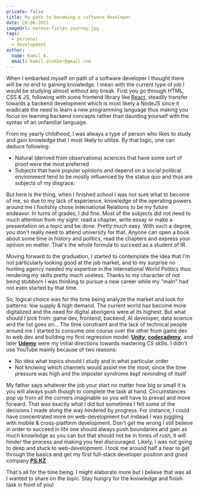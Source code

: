 ```yaml
---
private: false
title: My path to becoming a software developer
date: 26-06-2021
imageUrl: matese-fields-journey.jpg
tags:
  - personal
  - development
author:
  name: Kamil A.
  email: kamil.alekber@gmail.com
---
```


When I embarked myself on path of a software developer I thought there will be no end to gaining knowledge. I mean with the current type of job I would be studying almost without any break. First you go through HTML, CSS & JS, following with some frontend library like [React](https://reactjs.org/), steadily transfer towards a backend development which is most likely a NodeJS since it eradicate the need to learn a new programming language thus making you focus on learning backend concepts rather than daunting yourself with the syntax of an unfamiliar language.

From my yearly childhood, I was always a type of person who likes to study and gain knowledge that I most likely to utilize. By that logic, one can deduce following:

- Natural (derived from observations) sciences that have some sort of proof were the most preferred
- Subjects that have popular opinions and depend on a social political environment tend to be mostly influenced by the status quo and thus are subjects of my disgrace.

But here is the thing, when I finished school I was not sure what to become of me, so due to my lack of experience, knowledge of the operating powers around me I foolishly chose International Relations to be my future endeavor. In turns of grades, I did fine. Most of the subjects did not need to much attention from my sight: read a chapter, write essay or make a presentation on a topic and be done. Pretty much easy. With such a degree, you don't really need to attend university for that. Anyone can open a book about some time in history and politics, read the chapters and express your opinion on matter. That's the whole formula to succeed as a student of IR.

Moving forward to the graduation, I started to contemplate the idea that I'm not particularly looking good at the job market, and to my surprise no hunting agency needed my expertise in the International World Politics thus rendering my skills pretty much useless. Thanks to my character of not being stubborn I was thinking to pursue a new career while my "main" had not even started by that time.

So, logical choice was for the time being analyze the market and look for patterns: low supply & high demand. The current world has become more digitalized and the need for digital aborigens were at its highest. But what should I pick from: game dev, frontend, backend, AI developer, data science and the list goes on... The time constraint and the lack of technical people around me I started to consume one course over the other from game dev to web dev and building my first regression model. **[Unity](https://unity.com/)**, **[codecademy](https://www.codecademy.com/)**, and later **[Udemy](https://www.udemy.com/)** were my initial directions towards mastering CS skills. I didn't use YouTube mainly because of two reasons:

- No idea what topics should I study and in what particular order
- Not knowing which channels would assist me the most, since the time pressure was high and the imposter syndrome kept reminding of itself

My father says whatever the job your start no matter how big or small it is you will always push though to complete the task at hand. Circumstances pop up from all the corners imaginable so you will have to prevail and move forward. That was exactly what I did but sometimes I felt some of the decisions I made along the way hindered by progress. For instance, I could have concentrated more on web-development but instead I was juggling with mobile & cross-platform development. Don't get me wrong I still believe in order to succeed in life one should always push boundaries and gain as much knowledge as you can but that should not be in times of rush, it will hinder the process and making you feel discouraged. Likely, I was not going to deep and stuck to web-development. I took me around half a hear to get through the basics and get my first full-stack developer position and good company **[PS.KZ](https://ps.kz)**

That's all for the time being. I might elaborate more but I believe that was all I wanted to share on the topic.
Stay hungry for the knowledge and finish task in front of you!
